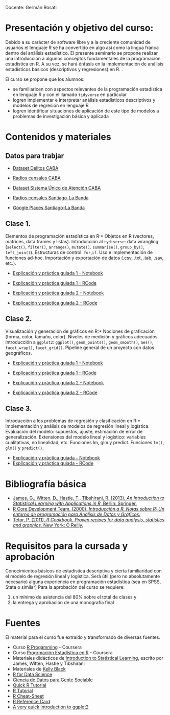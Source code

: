 Docente: Germán Rosati

# Presentación y objetivo del curso:
Debido a su carácter de software libre y a la creciente comunidad de usuarios el lenguaje R se ha convertido en algo así como la lingua franca dentro del análisis estadístico. El presente seminario se propone realizar una introducción a algunos conceptos fundamentales de la programación estadística en R. A su vez, se hará énfasis en la implementación de análisis estadísticos básicos (descriptivos y regresiones) en R. .

El curso se propone que los alumnos:

- se familiaricen con aspectos relevantes de la programación estadística en lenguaje R y con el llamado `tidyverse` en particular
- logren implementar e interpretar análisis estadísticos descriptivos y modelos de regresión en lenguaje R
- logren identificar situaciones de aplicación de este tipo de modelos a problemas de investigación básica y aplicada

# Contenidos y materiales

## __Datos para trabjar__ 
- [Dataset Delitos CABA](data/delitos.csv)
- [Radios censales CABA](data/radios_info_gral.geojson)
- [Dataset Sistema Único de Atención CABA](data/sistema-unico-de-atencion-ciudadana-2016.zip)

- [Radios censales Santiago-La Banda](data_santiago/radios_labanda.geojson)
- [Google Places Santiago-La Banda](data_santiago/gplaces_sgo_la_banda_ed.geojson)

## __Clase 1.__ 
Elementos de programación estadística en R:* Objetos en R (vectores, matrices, data frames y listas). Introducción al `tydiverse`: data wrangling (`select()`, `filter()`, `arrange()`, `mutate()`. `summarise()`, `group_by()`, `left_join()`). Estructuras de control: `for`,`if`. Uso e implementación de funciones ad-hoc. Importación y exportación de datos (.csv, .txt, .tab, .sav, etc.).
- [Explicación y práctica guiada 1 - Notebook](clase1/C1_Prog_Est_R.nb.html)
- [Explicación y práctica guiada 1 - RCode](clase1/C1_Prog_Est_R.R)

- [Explicación y práctica guiada 2 - Notebook](clase1/C1_b_Prog_Est_R.nb.html)
- [Explicación y práctica guiada 2 - RCode](clase1/C1_b_Prog_Est_R.R)


## __Clase 2.__ 
Visualización y generación de gráficos en R:* Nociones de graficación (forma, color, tamaño, color). Niveles de medición y gráficos adecuados. Introducción a `ggplot2`: `ggplot()`, `geom_points()`, `geom_smooth()`, `aes()`, `facet_wrap()`, `facet_grid()`. Pipeline general de un proyecto con datos geográficos.
- [Explicación y práctica guiada 1 - Notebook](clase2/C2_Intro_tidy.nb.html)
- [Explicación y práctica guiada 1 - RCode](clase2/C2_Intro_tidy.R)

- [Explicación y práctica guiada 2 - Notebook](clase3/C3_Intro_tidy_2.nb.html)
- [Explicación y práctica guiada 2 - RCode](clase3/C3_Intro_tidy_2.R)


## __Clase 3.__ 
Introducción a los problemas de regresión y clasificación en R:*  Implementación y análisis de modelos de regresión lineal y logística. Evaluación del modelo: supuestos, ajuste, estimación de error de generalización. Extensiones del modelo lineal y logístico: variables cualitativas, no linealidad, etc. Funciones lm, glm y predict. Funciones `lm()`, `glm()` y `predict()`.

- [Explicación y práctica guiada - Notebook](clase4/C4_Intro_glm.nb.html)
- [Explicación y práctica guiada - RCode](clase4/C4_Intro_glm.Rmd.R)


# Bibliografía básica

+ [James, G., Witten, D., Hastie, T., Tibshirani, R. (2013), _An Introduction to Statistical Learning with Applications in R_, Berlin: Springer.](http://www-bcf.usc.edu/~gareth/ISL/)
+ [R Core Development Team, (2000), _Introducción a R. Notas sobre R: Un entorno de programación para Análisis de Datos y Gráficos_.]( https://cran.r-project.org/doc/contrib/R-intro-1.1.0-espanol.1.pdf)
+ [Tetor, P. (2011), _R Cookbook. Proven recipes for data analysis, statistics and graphics_, New York: O Reilly.](http://www.cookbook-r.com/)


# Requisitos para la cursada y aprobación

Conocimientos básicos de estadística descriptiva y cierta familiaridad con el modelo de regresión lineal y logística. Será útil (pero no absolutamente necesario) alguna experiencia en programación estadística (sea en SPSS, Stata o similar)
Para la aprobación del curso se requiere:

1. un mínimo de asistencia del 80% sobre el total de clases y
2. la entrega y aprobación de una monografía final

# Fuentes

El material para el curso fue extraído y transformado de diversas fuentes.

- Curso [R Progamming](https://www.coursera.org/learn/r-programming) - Coursera
- Curso [Progrmación Estadística en R](https://www.coursera.org/learn/programacion-estadistica-r) - Coursera
- Materiales didácticos de [Introduction to Statistical Learning](http://www-bcf.usc.edu/~gareth/ISL/), escrito por James, Witten, Hastie y Tibshirani
- Materiales de [Kelly Black](http://www.cyclismo.org/tutorial/R/index.html#)
- [R for Data Science](https://r4ds.had.co.nz/)
- [Ciencia de Datos para Gente Sociable](https://bitsandbricks.github.io/ciencia_de_datos_gente_sociable/)
- [Quick R Tutorial](http://www.statmethods.net/index.html)
- [R Tutorial](http://www.r-tutor.com/)
- [R Cheat-Sheet](https://www.rstudio.com/wp-content/uploads/2016/10/r-cheat-sheet-3.pdf)
- [R Reference Card](https://cran.r-project.org/doc/contrib/Short-refcard.pdf)
- [A very quick introduction to ggplot2](http://chrisladroue.com/extra/ggplot2Intro/introductionGGplot2/)
